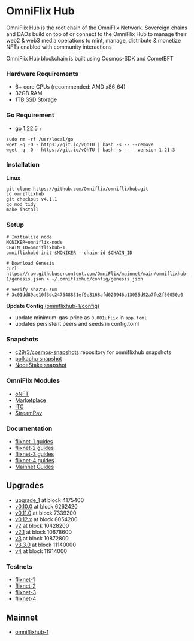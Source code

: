 # OmniFlix Hub

OmniFlix Hub is the root chain of the OmniFlix Network. Sovereign chains and DAOs build on top of or connect to the OmniFlix Hub to manage their web2 & web3 media operations to mint, manage, distribute & monetize NFTs enabled with community interactions

OmniFlix Hub blockchain is built using Cosmos-SDK and CometBFT

### Hardware Requirements
 - 6+ core CPUs (recommended: AMD x86_64)
 - 32GB RAM
 - 1TB SSD Storage

### Go Requirement
- go 1.22.5 +
```
sudo rm -rf /usr/local/go
wget -q -O - https://git.io/vQhTU | bash -s -- --remove
wget -q -O - https://git.io/vQhTU | bash -s -- --version 1.21.3
 ```

### Installation

**Linux**

```
git clone https://github.com/Omniflix/omniflixhub.git
cd omniflixhub
git checkout v4.1.1
go mod tidy
make install
```

### Setup

```
# Initialize node
MONIKER=omniflix-node
CHAIN_ID=omniflixhub-1
omniflixhubd init $MONIKER --chain-id $CHAIN_ID

# Download Genesis
curl https://raw.githubusercontent.com/OmniFlix/mainnet/main/omniflixhub-1/genesis.json > ~/.omniflixhub/config/genesis.json

# verify sha256 sum 
# 3c01dd89ae10f3dc247648831ef9e8168afd020946a13055d92a7fe2f50050a0
```
**Update Config** [(omniflixhub-1/config)](https://github.com/OmniFlix/docs/blob/main/guides/mainnet/omniflixhub-1/run-full-node.md#2-update-config)
- update minimum-gas-price as `0.001uflix` in `app.toml`
- updates persistent peers and seeds in config.toml 


### Snapshots
 - [c29r3/cosmos-snapshots](https://github.com/c29r3/cosmos-snapshots) repository for omniflixhub snapshots
 - [polkachu snapshot](https://polkachu.com/tendermint_snapshots/omniflix) 
 - [NodeStake snapshot](https://nodestake.top/omniflix)
   
### OmniFlix Modules
- [oNFT](https://github.com/OmniFlix/omniflixhub/tree/main/x/onft)
- [Marketplace](https://github.com/OmniFlix/omniflixhub/tree/main/marketplace)
- [ITC](https://github.com/OmniFlix/omniflixhub/tree/main/itc)
- [StreamPay](https://github.com/OmniFlix/streampay)
 
### Documentation

- [flixnet-1 guides](https://github.com/OmniFlix/docs/tree/main/guides/testnets/flixnet-1)
- [flixnet-2 guides](https://github.com/OmniFlix/docs/tree/main/guides/testnets/flixnet-2)
- [flixnet-3 guides](https://github.com/OmniFlix/docs/tree/main/guides/testnets/flixnet-3)
- [flixnet-4 guides](https://github.com/OmniFlix/docs/tree/main/guides/testnets/flixnet-4)
- [Mainnet Guides](https://github.com/OmniFlix/docs/tree/main/guides/mainnet)

## Upgrades
 - [upgrade_1](https://github.com/OmniFlix/docs/blob/main/guides/mainnet/omniflixhub-1/upgrades/upgrade_1.md) at block 4175400
 - [v0.10.0](https://github.com/OmniFlix/docs/blob/main/guides/mainnet/omniflixhub-1/upgrades/v0.10.0-upgrade.md) at block 6262420
 - [v0.11.0](https://github.com/OmniFlix/docs/blob/main/guides/mainnet/omniflixhub-1/upgrades/v0.11.0-upgrade.md) at block 7339200
 - [v0.12.x](https://github.com/OmniFlix/docs/blob/main/guides/mainnet/omniflixhub-1/upgrades/v0.12.x-upgrade.md) at block 8054200
 - [v2](https://github.com/OmniFlix/docs/blob/main/guides/mainnet/omniflixhub-1/upgrades/v2-upgrade.md) at block 10428200
 - [v2.1]((https://github.com/OmniFlix/docs/blob/main/guides/mainnet/omniflixhub-1/upgrades/v2.1-upgrade.md)) at block 10678600
 - [v3]((https://github.com/OmniFlix/docs/blob/main/guides/mainnet/omniflixhub-1/upgrades/v3-upgrade.md)) at block 10872800
 - [v3.3.0]((https://github.com/OmniFlix/docs/blob/main/guides/mainnet/omniflixhub-1/upgrades/v3.3.0-upgrade.md)) at block 11140000
  - [v4]((https://github.com/OmniFlix/docs/blob/main/guides/mainnet/omniflixhub-1/upgrades/v4-upgrade.md)) at block 11914000

### Testnets

- [flixnet-1](https://github.com/OmniFlix/testnets/tree/main/flixnet-1)
- [flixnet-2](https://github.com/OmniFlix/testnets/tree/main/flixnet-2)
- [flixnet-3](https://github.com/OmniFlix/testnets/tree/main/flixnet-3)
- [flixnet-4](https://github.com/OmniFlix/testnets/tree/main/flixnet-4)

## Mainnet
- [omniflixhub-1](https://github.com/OmniFlix/mainnet/tree/main/omniflixhub-1)

